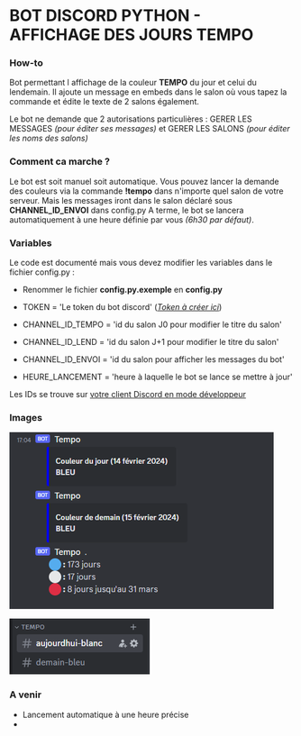 # BOT DISCORD PYTHON - AFFICHAGE DES JOURS TEMPO

### How-to
Bot permettant l affichage de la couleur **TEMPO** du jour et celui du lendemain.
Il ajoute un message en embeds dans le salon où vous tapez la commande et édite le texte de 2 salons également.

Le bot ne demande que 2 autorisations particulières : GERER LES MESSAGES *(pour éditer ses messages)* et GERER LES SALONS *(pour éditer les noms des salons)*

### Comment ca marche ?
Le bot est soit manuel soit automatique. 
Vous pouvez lancer la demande des couleurs via la commande **!tempo** dans n'importe quel salon de votre serveur. Mais les messages iront dans le salon déclaré sous **CHANNEL_ID_ENVOI** dans config.py
A terme, le bot se lancera automatiquement à une heure définie par vous *(6h30 par défaut)*.

### Variables
Le code est documenté mais vous devez modifier les variables dans le fichier config.py :  

- Renommer le fichier **config.py.exemple** en **config.py**

- TOKEN = 'Le token du bot discord' ([*Token à créer ici*](https://discord.com/developers/applications "Token à créer ici"))
- CHANNEL_ID_TEMPO = 'id du salon J0 pour modifier le titre du salon'
- CHANNEL_ID_LEND = 'id du salon J+1 pour modifier le titre du salon'
- CHANNEL_ID_ENVOI = 'id du salon pour afficher les messages du bot'
- HEURE_LANCEMENT = 'heure à laquelle le bot se lance se mettre à jour'

Les IDs se trouve sur [votre client Discord en mode développeur](https://support.discord.com/hc/fr/articles/206346498-O%C3%B9-trouver-l-ID-de-mon-compte-utilisateur-serveur-message "votre client Discord en mode développeur")

### Images
![](https://github.com/Allread/tempo_discord/blob/main/screens/message_bot.png?raw=true)

![](https://github.com/Allread/tempo_discord/blob/main/screens/edit_salon.png?raw=true)


### A venir
- Lancement automatique à une heure précise
- 
